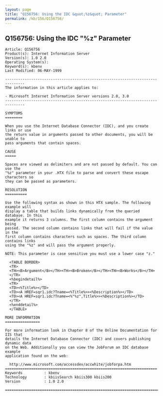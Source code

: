 ```yaml
---
layout: page
title: "Q156756: Using the IDC &quot;%z&quot; Parameter"
permalink: /kb/156/Q156756/
---
```


## Q156756: Using the IDC &quot;%z&quot; Parameter

	Article: Q156756
	Product(s): Internet Information Server
	Version(s): 1.0 2.0
	Operating System(s): 
	Keyword(s): kbenv
	Last Modified: 06-MAY-1999
	
	-------------------------------------------------------------------------------
	The information in this article applies to:
	
	- Microsoft Internet Information Server versions 2.0, 3.0 
	-------------------------------------------------------------------------------
	
	SYMPTOMS
	========
	
	When you use the Internet Database Connector (IDC), and you create links or use
	the return value in arguments passed to other documents, you will be unable to
	pass arguments that contain spaces.
	
	CAUSE
	=====
	
	Spaces are viewed as delimiters and are not passed by default. You can use the
	"%z" parameter in your .HTX file to parse and convert these escape characters so
	they can be passed as parameters.
	
	RESOLUTION
	==========
	
	Use the following syntax as shown in this HTX sample. The following example will
	display a table that builds links dynamically from the queried database. In this
	example it returns 3 columns. The first column contains the argument being
	passed. The second column contains links that will fail if the value in the
	first column contains characters such as spaces. The third column contains links
	using the "%z" and will pass the argument properly.
	
	NOTE: This parameter is case sensitive you must use a lower case "z."
	
	  <TABLE BORDER>
	  <TR>
	  <TH><B>Argument</B></TH><TH><B>Broken</B></TH><TH><B>Works</B></TH>
	  </TR>
	  <%begindetail%>
	  <TR>
	  <TD><%Title%></TD>
	  <TD><A HREF=sqr1.idc?Tname=<%Title%>><%Description%></TD>
	  <TD><A HREF=sqr1.idc?Tname=<%"%z",Title%>><%Description%></TD>
	  </TR>
	  <%enddetail%>
	  </TABLE>
	
	MORE INFORMATION
	================
	
	For more information look in Chapter 8 of the Online Documentation for IIS that
	details the Internet Database Connector (IDC) and covers publishing dynamic data
	on the Web. Additionally you can view the JobForum an IDC database example
	application found on the web:
	
	  http://www.microsoft.com/accessdev/accwhite/jobforpa.htm
	======================================================================
	Keywords          : kbenv 
	Technology        : kbiisSearch kbiis300 kbiis200
	Version           : 1.0 2.0
	
	=============================================================================
	
